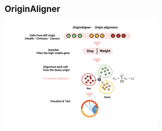 # OriginAligner

![Image text](https://github.com/xmuhuanglab/OriginAligner/blob/main/images/OriginAligner.png)
